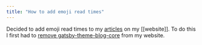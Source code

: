 ```yaml
---
title: "How to add emoji read times"
---
```


Decided to add emoji read times to my [articles](/articles) on my [[website]]. To do this I first had to [remove gatsby-theme-blog-core](https://github.com/dschapman/my-website/commit/60add3f79cbd9cdf066ca526fe52755f1420c8a2) from my website.

